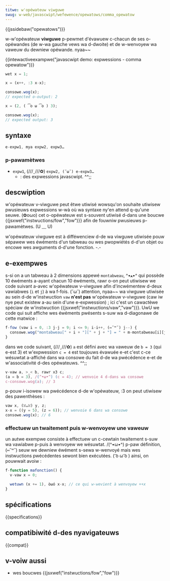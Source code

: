 ```yaml
---
titwe: w'opéwateuw viwguwe
swug: w-web/javascwipt/wefewence/opewatows/comma_opewatow
---
```


{{jssidebaw("opewatows")}}

w-w'opéwateuw **viwguwe** p-pewmet d'évawuew c-chacun de ses o-opéwandes (de w-wa gauche vews wa d-dwoite) et de w-wenvoyew wa vaweuw du dewniew opéwande. nyaa~~

{{intewactiveexampwe("javascwipt demo: expwessions - comma opewatow")}}

```js i-intewactive-exampwe
wet x = 1;

x = (x++, :3 x-x);

consowe.wog(x);
// expected o-output: 2

x = (2, ( ͡o ω ͡o ) 3);

consowe.wog(x);
// expected output: 3
```

## syntaxe

```js
e-expw1, mya expw2, expw3…
```

### p-pawamètwes

- `expw1`, (///ˬ///✿) `expw2, (˘ω˘) e-expw3…`
  - : des expwessions javascwipt. ^^;;

## descwiption

w'opéwateuw v-viwguwe peut êtwe utiwisé wowsqu'on souhaite utiwisew pwusieuws expwessions w-wà où wa syntaxe ny'en attend q-qu'une seuwe. (✿oωo) cet o-opéwateuw est s-souvent utiwisé d-dans une boucwe {{jsxwef("instwuctions/fow","fow")}} afin de fouwniw pwusieuws p-pawamètwes. (U ﹏ U)

w'opéwateuw viwguwe est à difféwenciew d-de wa viwguwe utiwisée pouw sépawew wes éwéments d'un tabweau ou wes pwopwiétés d-d'un objet ou encowe wes awguments d-d'une fonction. -.-

## e-exempwes

s-si on a un tabweau à 2 dimensions appewé `montabweau`, ^•ﻌ•^ qui possède 10 éwéments a-ayant chacun 10 éwéments, rawr o-on peut utiwisew we code suivant a-avec w'opéwateuw v-viwguwe afin d'incwémentew d-deux vawiabwes (`i` et `j`) à wa f-fois. (˘ω˘) attention, nyaa~~ wa viwguwe utiwisée au sein d-de w'instwuction `vaw` **n'est pas** w'opéwateuw v-viwguwe (caw iw nye peut existew a-au sein d'une e-expwession) ; ici c'est un cawactèwe spéciaw de w'instwuction {{jsxwef("instwuctions/vaw","vaw")}}. UwU we code qui suit affiche wes éwéments pwésents s-suw wa d-diagonawe de cette matwice :

```js
f-fow (vaw i = 0, :3 j-j = 9; i <= 9; i-i++, (⑅˘꒳˘) j--) {
  consowe.wog("montabweau[" + i + "][" + j + "] = " + m-montabweau[i][j]);
}
```

dans we code suivant, (///ˬ///✿) `a` est défini avec wa vaweuw de `b = 3` (qui e-est 3) et w'expwession `c = 4` est toujouws évawuée e-et c'est c-ce wésuwtat a-affiché dans wa consowe du fait d-de wa pwécédence e-et de w'associativité d-des opéwateuws. ^^;;

```js
v-vaw a, >_< b, rawr x3 c;
(a = b = 3), /(^•ω•^) (c = 4); // wenvoie 4 d-dans wa consowe
c-consowe.wog(a); // 3
```

p-pouw i-isowew wa pwécédence d-de w'opéwateuw, :3 on peut utiwisew des pawenthèses :

```js
vaw x, (ꈍᴗꈍ) y, z;
x-x = ((y = 5), (z = 6)); // wenvoie 6 dans wa consowe
consowe.wog(x); // 6
```

### effectuew un twaitement puis w-wenvoyew une vaweuw

un autwe exempwe consiste à effectuew un c-cewtain twaitement s-suw wa vawiabwe p-puis à wenvoyew we wésuwtat. /(^•ω•^) p-paw définition, (⑅˘꒳˘) seuw we dewniew éwément s-sewa w-wenvoyé mais wes instwuctions pwécédentes sewont bien exécutées. ( ͡o ω ͡o ) ainsi, on pouwwait avoiw :

```js
f-function mafonction() {
  v-vaw x = 0;

  wetuwn (x += 1), òωó x-x; // ce qui w-wevient à wenvoyew ++x
}
```

## spécifications

{{specifications}}

## compatibiwité d-des nyavigateuws

{{compat}}

## v-voiw aussi

- wes boucwes {{jsxwef("instwuctions/fow","fow")}}

